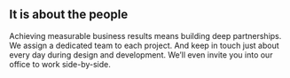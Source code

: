 <h2><span class="highlight">It is about the people</span></h2>
<p>
Achieving measurable business results means building deep partnerships. We assign a dedicated team to each project. And keep in touch just about every day during design and development. We’ll even invite you into our office to work side-by-side.
</p>
